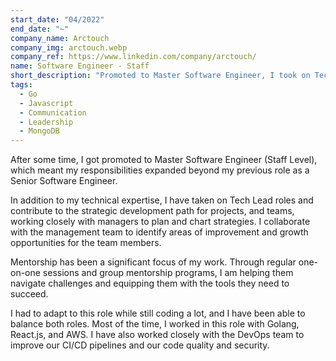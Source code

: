 ```yaml
---
start_date: "04/2022"
end_date: "~"
company_name: Arctouch
company_img: arctouch.webp
company_ref: https://www.linkedin.com/company/arctouch/
name: Software Engineer - Staff
short_description: "Promoted to Master Software Engineer, I took on Tech Lead responsibilities, combining coding expertise (Golang, React.js, AWS) with strategic planning and team mentorship. I collaborated with management on growth initiatives, supported the DevOps team to enhance CI/CD pipelines, and focused on improving code quality and security."
tags:
  - Go
  - Javascript
  - Communication
  - Leadership
  - MongoDB
---
```

After some time, I got promoted to Master Software Engineer (Staff Level), which meant my responsibilities expanded beyond my previous role as a Senior Software Engineer.

In addition to my technical expertise, I have taken on Tech Lead roles and contribute to the strategic development path for projects, and teams, working closely with managers to plan and chart strategies. I collaborate with the management team to identify areas of improvement and growth opportunities for the team members.

Mentorship has been a significant focus of my work. Through regular one-on-one sessions and group mentorship programs, I am helping them navigate challenges and equipping them with the tools they need to succeed.

I had to adapt to this role while still coding a lot, and I have been able to balance both roles. Most of the time, I worked in this role with Golang, React.js, and AWS. I have also worked closely with the DevOps team to improve our CI/CD pipelines and our code quality and security.
